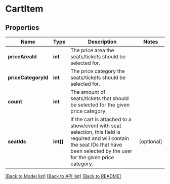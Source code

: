 # CartItem

## Properties
Name | Type | Description | Notes
------------ | ------------- | ------------- | -------------
**priceAreaId** | **int** | The price area the seats/tickets should be selected for. | 
**priceCategoryId** | **int** | The price category the seats/tickets should be selected for. | 
**count** | **int** | The amount of seats/tickets that should be selected for the given price category. | 
**seatIds** | **int[]** | If the cart is attached to a show/event with seat selection, this field is required and will contain the seat IDs that have been selected by the user for the given price category. | [optional] 

[[Back to Model list]](../../README.md#documentation-for-models) [[Back to API list]](../../README.md#documentation-for-api-endpoints) [[Back to README]](../../README.md)

